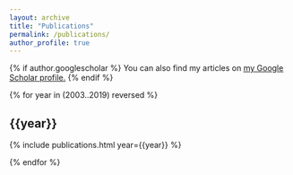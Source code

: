 ```yaml
---
layout: archive
title: "Publications"
permalink: /publications/
author_profile: true
---
```


{% if author.googlescholar %}
  You can also find my articles on <u><a href="{{author.googlescholar}}">my Google Scholar profile</a>.</u>
{% endif %}

{% for year in (2003..2019) reversed %}

## {{year}}

{% include publications.html year={{year}} %}

{% endfor %}
